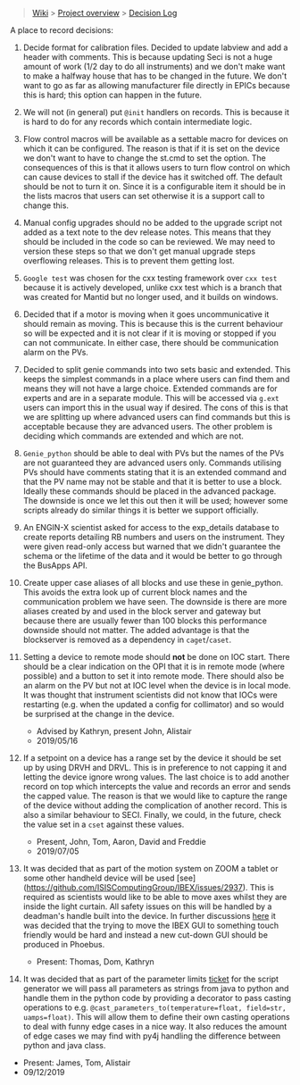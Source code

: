 > [Wiki](Home) > [Project overview](Project-overview) > [Decision Log](Decision-Log)

A place to record decisions:

1. Decide format for calibration files. Decided to update labview and add a header with comments. This is because updating Seci is not a huge amount of work (1/2 day to do all instruments) and we don't make want to make a halfway house that has to be changed in the future. We don't want to go as far as allowing manufacturer file directly in EPICs because this is hard; this option can happen in the future.

2. We will not (in general) put `@init` handlers on records. This is because it is hard to do for any records which contain intermediate logic.

3. Flow control macros will be available as a settable macro for devices on which it can be configured. The reason is that if it is set on the device we don't want to have to change the st.cmd to set the option. The consequences of this is that it allows users to turn flow control on which can cause devices to stall if the device has it switched off. The default should be not to turn it on. Since it is a configurable item it should be in the lists macros that users can set otherwise it is a support call to change this.

4. Manual config upgrades should no be added to the upgrade script not added as a text note to the dev release notes. This means that they should be included in the code so can be reviewed. We may need to version these steps so that we don't get manual upgrade steps overflowing releases. This is to prevent them getting lost.

5. `Google test` was chosen for the cxx testing framework over `cxx test` because it is actively developed, unlike cxx test which is a branch that was created for Mantid but no longer used, and it builds on windows.

6. Decided that if a motor is moving when it goes uncommunicative it should remain as moving. This is because this is the current behaviour so will be expected and it is not clear if it is moving or stopped if you can not communicate. In either case, there should be communication alarm on the PVs.

7. Decided to split genie commands into two sets basic and extended. This keeps the simplest commands in a place where users can find them and means they will not have a large choice. Extended commands are for experts and are in a separate module. This will be accessed via `g.ext` users can import this in the usual way if desired. The cons of this is that we are splitting up where advanced users can find commands but this is acceptable because they are advanced users. The other problem is deciding which commands are extended and which are not.

8. `Genie_python` should be able to deal with PVs but the names of the PVs are not guaranteed they are advanced users only. Commands utilising PVs should have comments stating that it is an extended command and that the PV name may not be stable and that it is better to use a block. Ideally these commands should be placed in the advanced package. The downside is once we let this out then it will be used; however some scripts already do similar things it is better we support officially.

9. An ENGIN-X scientist asked for access to the exp_details database to create reports detailing RB numbers and users on the instrument. They were given read-only access but warned that we didn't guarantee the schema or the lifetime of the data and it would be better to go through the BusApps API.

10. Create upper case aliases of all blocks and use these in genie_python. This avoids the extra look up of current block names and the communication problem we have seen. The downside is there are more aliases created by and used in the block server and gateway but because there are usually fewer than 100 blocks this performance downside should not matter. The added advantage is that the blockserver is removed as a dependency in `caget`/`caset`.

11. Setting a device to remote mode should **not** be done on IOC start. There should be a clear indication on the OPI that it is in remote mode (where possible) and a button to set it into remote mode. There should also be an alarm on the PV but not at IOC level when the device is in local mode. It was thought that instrument scientists did not know that IOCs were restarting (e.g. when the updated a config for collimator) and so would be surprised at the change in the device.
    - Advised by Kathryn, present John, Alistair
    - 2019/05/16

12. If a setpoint on a device has a range set by the device it should be set up by using DRVH and DRVL. This is in preference to not capping it and letting the device ignore wrong values. The last choice is to add another record on top which intercepts the value and records an error and sends the capped value. The reason is that we would like to capture the range of the device without adding the complication of another record. This is also a similar behaviour to SECI. Finally, we could, in the future, check the value set in a `cset` against these values.
    - Present, John, Tom, Aaron, David and Freddie
    - 2019/07/05

13. It was decided that as part of the motion system on ZOOM a tablet or some other handheld device will be used [see] (https://github.com/ISISComputingGroup/IBEX/issues/2937). This is required as scientists would like to be able to move axes whilst they are inside the light curtain. All safety issues on this will be handled by a deadman's handle built into the device. In further discussions [here](https://github.com/ISISComputingGroup/IBEX/issues/4238) it was decided that the trying to move the IBEX GUI to something touch friendly would be hard and instead a new cut-down GUI should be produced in Phoebus.
    - Present: Thomas, Dom, Kathryn

14. It was decided that as part of the parameter limits [ticket](https://github.com/ISISComputingGroup/IBEX/issues/4168) for the script generator we will pass all parameters as strings from java to python and handle them in the python code by providing a decorator to pass casting operations to e.g. `@cast_parameters_to(temperature=float, field=str, uamps=float)`. This will allow them to define their own casting operations to deal with funny edge cases in a nice way. It also reduces the amount of edge cases we may find with py4j handling the difference between python and java class.
   - Present: James, Tom, Alistair
   - 09/12/2019